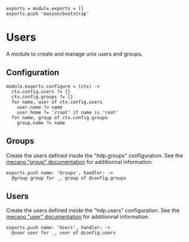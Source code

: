 
    exports = module.exports = []
    exports.push 'masson/bootstrap'

# Users

A module to create and manage unix users and groups.

## Configuration

    module.exports.configure = (ctx) ->
      ctx.config.users ?= {}
      ctx.config.groups ?= {}
      for name, user of ctx.config.users
        user.name ?= name
        user.home ?= '/root' if name is 'root'
      for name, group of ctx.config.groups
        group.name ?= name

## Groups

Create the users defined inside the "hdp.groups" configuration. See the
[mecano "group" documentation][mecano_group] for additionnal information.

    exports.push name: 'Groups', handler: ->
      @group group for _, group of @config.groups

## Users

Create the users defined inside the "hdp.users" configuration. See the
[mecano "user" documentation][mecano_user] for additionnal information.

    exports.push name: 'Users', handler: ->
      @user user for _, user of @config.users

[mecano_group]: https://github.com/wdavidw/node-mecano/blob/master/src/group.coffee.md
[mecano_user]: https://github.com/wdavidw/node-mecano/blob/master/src/user.coffee.md
